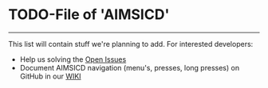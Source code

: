 # TODO-File of 'AIMSICD'
------------------------

This list will contain stuff we're planning to add. For interested developers:

* Help us solving the [Open Issues](https://github.com/SecUpwN/Android-IMSI-Catcher-Detector/issues?page=1&state=open)
* Document AIMSICD navigation (menu's, presses, long presses) on GitHub in our [WIKI](https://github.com/SecUpwN/Android-IMSI-Catcher-Detector/wiki)
